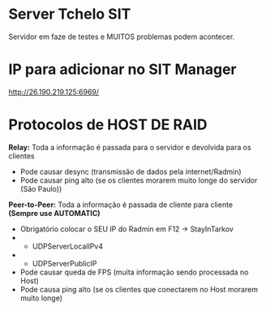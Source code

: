 # Server Tchelo SIT
Servidor em faze de testes e MUITOS problemas podem acontecer.

# IP para adicionar no SIT Manager
http://26.190.219.125:6969/

# Protocolos de HOST DE RAID
**Relay:** Toda a informação é passada para o servidor e devolvida para os clientes
- Pode causar desync (transmissão de dados pela internet/Radmin)
- Pode causar ping alto (se os clientes morarem muito longe do servidor (São Paulo))

**Peer-to-Peer:** Toda a informação é passada de cliente para cliente **(Sempre use AUTOMATIC)**
- Obrigatório colocar o SEU IP do Radmin em F12 -> StayInTarkov
- - UDPServerLocalIPv4
- - UDPServerPublicIP
- Pode causar queda de FPS (muita informação sendo processada no Host)
- Pode causa ping alto (se os clientes que conectarem no Host morarem muito longe)
